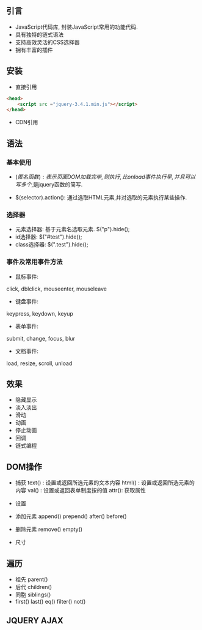 ## 引言
+ JavaScript代码库, 封装JavaScript常用的功能代码.
+ 具有独特的链式语法
+ 支持高效灵活的CSS选择器
+ 拥有丰富的插件

## 安装

+ 直接引用
```html
<head>
    <script src ="jquery-3.4.1.min.js"></script>
</head>
```
+ CDN引用


## 语法
### 基本使用
+ $(匿名函数): 表示页面DOM加载完毕,则执行,比onload事件执行早,并且可以写多个,$是jquery函数的简写.

+ $(selector).action(): 通过选取HTML元素,并对选取的元素执行某些操作.

### 选择器
+ 元素选择器: 基于元素名选取元素. $("p").hide();
+ id选择器: $("#test").hide();
+ class选择器: $(".test").hide();

### 事件及常用事件方法
+ 鼠标事件:

click, dblclick, mouseenter, mouseleave

+ 键盘事件:

keypress, keydown, keyup 

+ 表单事件:

submit, change, focus, blur

+ 文档事件:

load, resize, scroll, unload 


## 效果
+ 隐藏显示
+ 淡入淡出
+ 滑动
+ 动画
+ 停止动画
+ 回调
+ 链式编程


## DOM操作

+ 捕获
text() : 设置或返回所选元素的文本内容
html() : 设置或返回所选元素的内容
val() : 设置或返回表单制度按的值
attr(): 获取属性

+ 设置

+ 添加元素
append()
prepend()
after()
before()

+ 删除元素
remove()
empty()


+ 尺寸

## 遍历
+ 祖先 parent()
+ 后代 children()
+ 同胞 siblings()
+ first() last() eq()  filter()  not()  


##  JQUERY AJAX

